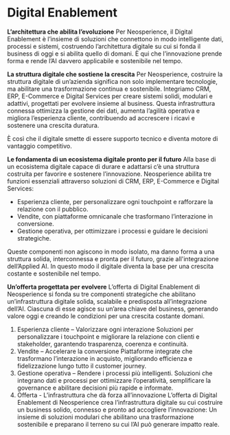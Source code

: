 # Digital Enablement

**L’architettura che abilita l’evoluzione**
Per Neosperience, il Digital Enablement è l’insieme di soluzioni che connettono in modo intelligente dati, processi e sistemi, costruendo l’architettura digitale su cui si fonda il business di oggi e si abilita quello di domani. È qui che l’innovazione prende forma e rende l’AI davvero applicabile e sostenibile nel tempo.

**La struttura digitale che sostiene la crescita**
Per Neosperience, costruire la struttura digitale di un’azienda significa non solo implementare tecnologie, ma abilitare una trasformazione continua e sostenibile.
Integriamo CRM, ERP, E-Commerce e Digital Services per creare sistemi solidi, modulari e adattivi, progettati per evolvere insieme al business.
Questa infrastruttura connessa ottimizza la gestione dei dati, aumenta l’agilità operativa e migliora l’esperienza cliente, contribuendo ad accrescere i ricavi e sostenere una crescita duratura.

È così che il digitale smette di essere supporto tecnico e diventa motore di vantaggio competitivo.

**Le fondamenta di un ecosistema digitale pronto per il futuro**
Alla base di un ecosistema digitale capace di durare e adattarsi c’è una struttura costruita per favorire e sostenere l’innovazione. Neosperience abilita tre funzioni essenziali attraverso soluzioni di CRM, ERP, E-Commerce e Digital Services:

- Esperienza cliente, per personalizzare ogni touchpoint e rafforzare la relazione con il
pubblico.
- Vendite, con piattaforme omnicanale che trasformano l’interazione in conversione.
- Gestione operativa, per ottimizzare i processi e guidare le decisioni strategiche.

Queste componenti non agiscono in modo isolato, ma danno forma a una struttura solida, interconnessa e pronta per il futuro, grazie all'integrazione dell’Applied AI. In questo modo il digitale diventa la base per una crescita costante e sostenibile nel tempo.

**Un’offerta progettata per evolvere**
L’offerta di Digital Enablement di Neosperience si fonda su tre componenti strategiche che abilitano un’infrastruttura digitale solida, scalabile e predisposta all’integrazione dell’AI.
Ciascuna di esse agisce su un’area chiave del business, generando valore oggi e creando le condizioni per una crescita costante domani.

1. Esperienza cliente – Valorizzare ogni interazione
Soluzioni per personalizzare i touchpoint e migliorare la relazione con clienti e stakeholder, garantendo trasparenza, coerenza e continuità.
2. Vendite – Accelerare la conversione Piattaforme integrate che trasformano l’interazione in acquisto, migliorando efficienza e fidelizzazione lungo tutto il customer journey.
3. Gestione operativa – Rendere i processi più intelligenti. Soluzioni che integrano dati e processi per ottimizzare l’operatività, semplificare la governance e abilitare decisioni più rapide e informate.
4. Offerta - L’infrastruttura che dà forza all’innovazione
L’offerta di Digital Enablement di Neosperience crea l’infrastruttura digitale su cui costruire un business solido, connesso e pronto ad accogliere l’innovazione: Un insieme di soluzioni modulari che abilitano una trasformazione sostenibile e preparano il terreno su cui l’AI può generare impatto reale.